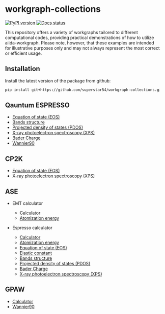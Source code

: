# workgraph-collections
[![PyPI version](https://badge.fury.io/py/workgraph-collections.svg)](https://badge.fury.io/py/workgraph-collections)
[![Docs status](https://readthedocs.org/projects/workgraph-collections/badge)](http://workgraph-collections.readthedocs.io/)


This repository offers a variety of workgraphs tailored to different computational codes, providing practical demonstrations of how to utilize aiida-workgraph. Please note, however, that these examples are intended for illustrative purposes only and may not always represent the most correct or efficient usage.


## Installation
Install the latest version of the package from github:

```bash
pip install git+https://github.com/superstar54/workgraph-collections.git
```


## Qauntum ESPRESSO

- [Equation of state (EOS)](https://workgraph-collections.readthedocs.io/en/latest/qe/eos.html)
- [Bands structure](https://workgraph-collections.readthedocs.io/en/latest/qe/bands.html)
- [Projected density of states (PDOS)](https://workgraph-collections.readthedocs.io/en/latest/qe/pdos.html)
- [X-ray photoelectron spectroscopy (XPS)](https://workgraph-collections.readthedocs.io/en/latest/qe/xps.html)
- [Bader Charge](https://workgraph-collections.readthedocs.io/en/latest/qe/bader.html)
- [Wannier90](https://workgraph-collections.readthedocs.io/en/latest/qe/wannier90.html)

## CP2K

- [Equation of state (EOS)](https://workgraph-collections.readthedocs.io/en/latest/cp2k/eos.html)
- [X-ray photoelectron spectroscopy (XPS)](https://workgraph-collections.readthedocs.io/en/latest/cp2k/xps.html)


## ASE

- EMT calculator

  - [Calculator](https://workgraph-collections.readthedocs.io/en/latest/ase/emt/base.html)
  - [Atomization energy](https://workgraph-collections.readthedocs.io/en/latest/ase/emt.html)

- Espresso calculator

  - [Calculator](https://workgraph-collections.readthedocs.io/en/latest/ase/espresso/base.html)
  - [Atomization energy](https://workgraph-collections.readthedocs.io/en/latest/ase/espresso/atomization.html)
  - [Equation of state (EOS)](https://workgraph-collections.readthedocs.io/en/latest/ase/espresso/eos.html)
  - [Elastic constant](https://workgraph-collections.readthedocs.io/en/latest/ase/espresso/elastic.html)
  - [Bands structure](https://workgraph-collections.readthedocs.io/en/latest/ase/espresso/bands.html)
  - [Projected density of states (PDOS)](https://workgraph-collections.readthedocs.io/en/latest/ase/espresso/pdos.html)
  - [Bader Charge](https://workgraph-collections.readthedocs.io/en/latest/ase/espresso/bader.html)
  - [X-ray photoelectron spectroscopy (XPS)](https://workgraph-collections.readthedocs.io/en/latest/ase/espresso/xps.html)


## GPAW

- [Calculator](https://workgraph-collections.readthedocs.io/en/latest/gpaw/base.html)
- [Wannier90](https://workgraph-collections.readthedocs.io/en/latest/gpaw/wannier90.html)
